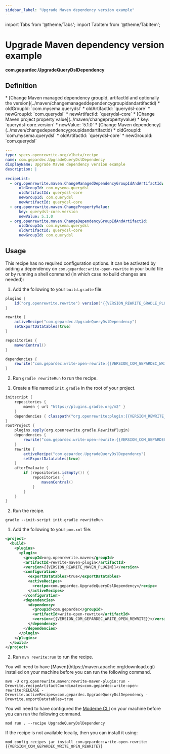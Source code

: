 ```yaml
---
sidebar_label: "Upgrade Maven dependency version example"
---
```


import Tabs from '@theme/Tabs';
import TabItem from '@theme/TabItem';

# Upgrade Maven dependency version example

**com.gepardec.UpgradeQueryDslDependency**



## Definition

<Tabs groupId="recipeType">
<TabItem value="recipe-list" label="Recipe List" >
* [Change Maven managed dependency groupId, artifactId and optionally the version](../maven/changemanageddependencygroupidandartifactid)
  * oldGroupId: `com.mysema.querydsl`
  * oldArtifactId: `querydsl-core`
  * newGroupId: `com.querydsl`
  * newArtifactId: `querydsl-core`
* [Change Maven project property value](../maven/changepropertyvalue)
  * key: `querydsl-core.version`
  * newValue: `5.1.0`
* [Change Maven dependency](../maven/changedependencygroupidandartifactid)
  * oldGroupId: `com.mysema.querydsl`
  * oldArtifactId: `querydsl-core`
  * newGroupId: `com.querydsl`

</TabItem>

<TabItem value="yaml-recipe-list" label="Yaml Recipe List">

```yaml
---
type: specs.openrewrite.org/v1beta/recipe
name: com.gepardec.UpgradeQueryDslDependency
displayName: Upgrade Maven dependency version example
description: |
  
recipeList:
  - org.openrewrite.maven.ChangeManagedDependencyGroupIdAndArtifactId:
      oldGroupId: com.mysema.querydsl
      oldArtifactId: querydsl-core
      newGroupId: com.querydsl
      newArtifactId: querydsl-core
  - org.openrewrite.maven.ChangePropertyValue:
      key: querydsl-core.version
      newValue: 5.1.0
  - org.openrewrite.maven.ChangeDependencyGroupIdAndArtifactId:
      oldGroupId: com.mysema.querydsl
      oldArtifactId: querydsl-core
      newGroupId: com.querydsl

```
</TabItem>
</Tabs>

## Usage

This recipe has no required configuration options. It can be activated by adding a dependency on `com.gepardec:write-open-rewrite` in your build file or by running a shell command (in which case no build changes are needed):
<Tabs groupId="projectType">
<TabItem value="gradle" label="Gradle">

1. Add the following to your `build.gradle` file:

```groovy title="build.gradle"
plugins {
    id("org.openrewrite.rewrite") version("{{VERSION_REWRITE_GRADLE_PLUGIN}}")
}

rewrite {
    activeRecipe("com.gepardec.UpgradeQueryDslDependency")
    setExportDatatables(true)
}

repositories {
    mavenCentral()
}

dependencies {
    rewrite("com.gepardec:write-open-rewrite:{{VERSION_COM_GEPARDEC_WRITE_OPEN_REWRITE}}")
}
```

2. Run `gradle rewriteRun` to run the recipe.
</TabItem>

<TabItem value="gradle-init-script" label="Gradle init script">

1. Create a file named `init.gradle` in the root of your project.

```groovy title="init.gradle"
initscript {
    repositories {
        maven { url "https://plugins.gradle.org/m2" }
    }
    dependencies { classpath("org.openrewrite:plugin:{{VERSION_REWRITE_GRADLE_PLUGIN}}") }
}
rootProject {
    plugins.apply(org.openrewrite.gradle.RewritePlugin)
    dependencies {
        rewrite("com.gepardec:write-open-rewrite:{{VERSION_COM_GEPARDEC_WRITE_OPEN_REWRITE}}")
    }
    rewrite {
        activeRecipe("com.gepardec.UpgradeQueryDslDependency")
        setExportDatatables(true)
    }
    afterEvaluate {
        if (repositories.isEmpty()) {
            repositories {
                mavenCentral()
            }
        }
    }
}
```

2. Run the recipe.

```shell title="shell"
gradle --init-script init.gradle rewriteRun
```

</TabItem>
<TabItem value="maven" label="Maven POM">

1. Add the following to your `pom.xml` file:

```xml title="pom.xml"
<project>
  <build>
    <plugins>
      <plugin>
        <groupId>org.openrewrite.maven</groupId>
        <artifactId>rewrite-maven-plugin</artifactId>
        <version>{{VERSION_REWRITE_MAVEN_PLUGIN}}</version>
        <configuration>
          <exportDatatables>true</exportDatatables>
          <activeRecipes>
            <recipe>com.gepardec.UpgradeQueryDslDependency</recipe>
          </activeRecipes>
        </configuration>
        <dependencies>
          <dependency>
            <groupId>com.gepardec</groupId>
            <artifactId>write-open-rewrite</artifactId>
            <version>{{VERSION_COM_GEPARDEC_WRITE_OPEN_REWRITE}}</version>
          </dependency>
        </dependencies>
      </plugin>
    </plugins>
  </build>
</project>
```

2. Run `mvn rewrite:run` to run the recipe.
</TabItem>

<TabItem value="maven-command-line" label="Maven Command Line">
You will need to have [Maven](https://maven.apache.org/download.cgi) installed on your machine before you can run the following command.

```shell title="shell"
mvn -U org.openrewrite.maven:rewrite-maven-plugin:run -Drewrite.recipeArtifactCoordinates=com.gepardec:write-open-rewrite:RELEASE -Drewrite.activeRecipes=com.gepardec.UpgradeQueryDslDependency -Drewrite.exportDatatables=true
```
</TabItem>
<TabItem value="moderne-cli" label="Moderne CLI">

You will need to have configured the [Moderne CLI](https://docs.moderne.io/user-documentation/moderne-cli/getting-started/cli-intro) on your machine before you can run the following command.

```shell title="shell"
mod run . --recipe UpgradeQueryDslDependency
```

If the recipe is not available locally, then you can install it using:
```shell
mod config recipes jar install com.gepardec:write-open-rewrite:{{VERSION_COM_GEPARDEC_WRITE_OPEN_REWRITE}}
```
</TabItem>
</Tabs>
